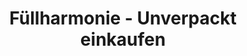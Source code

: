 ---
title: "Füllharmonie - Unverpackt einkaufen"
url: /luenen/fuellharmonie-unverpackt-einkaufen/
shop: Supermarkt
---